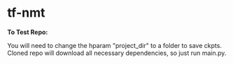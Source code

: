 # tf-nmt

**To Test Repo:**

You will need to change the hparam "project_dir" to a folder to save ckpts.
Cloned repo will download all necessary dependencies, so just run main.py.
